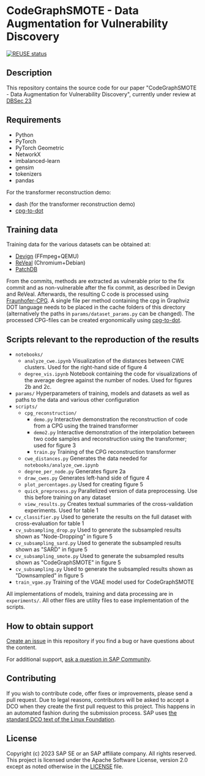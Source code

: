 # CodeGraphSMOTE - Data Augmentation for Vulnerability Discovery

[![REUSE status](https://api.reuse.software/badge/github.com/SAP-samples/security-research-codegraphsmote)](https://api.reuse.software/info/github.com/SAP-samples/security-research-codegraphsmote)


## Description

This repository contains the source code for our paper "CodeGraphSMOTE - Data Augmentation for Vulnerability Discovery", currently under review at [DBSec 23](https://www.dbsec2023.unimol.it/)

## Requirements

- Python
- PyTorch
- PyTorch Geometric
- NetworkX
- imbalanced-learn
- gensim
- tokenizers
- pandas

For the transformer reconstruction demo:
- dash (for the transformer reconstruction demo)
- [cpg-to-dot](https://github.com/SAP-samples/security-research-taintgraphs)

## Training data

Training data for the various datasets can be obtained at:

- [Devign](https://sites.google.com/view/devign) (FFmpeg+QEMU)
- [ReVeal](https://github.com/VulDetProject/ReVeal) (Chromium+Debian)
- [PatchDB](https://sunlab-gmu.github.io/PatchDB/)

From the commits, methods are extracted as vulnerable prior to the fix commit and as non-vulnerable after the fix commit, as described in Devign and ReVeal. Afterwards, the resulting C code is processed using [Fraunhofer-CPG](https://github.com/Fraunhofer-AISEC/cpg). A single file per method containing the cpg in Graphviz DOT language needs to be placed in the cache folders of this directory (alternatively the paths in `params/dataset_params.py` can be changed). The processed CPG-files can be created ergonomically using [cpg-to-dot](https://github.com/SAP-samples/security-research-taintgraphs).

## Scripts relevant to the reproduction of the results

- `notebooks/`
    - `analyze_cwe.ipynb`
        Visualization of the distances between CWE clusters. Used for the right-hand side of figure 4
    - `degree_vis.ipynb`
        Notebook containing the code for visualizations of the average degree against the number of nodes. Used for figures 2b and 2c.
- `params/`
    Hyperparameters of training, models and datasets as well as paths to the data and various other configuration
- `scripts/`
    - `cpg_reconstruction/`
        - `demo.py`
            Interactive demonstration the reconstruction of code from a CPG  using the trained transformer
        - `demo2.py`
            Interactive demonstration of the interpolation between two code samples and reconstruction using the transformer; used for figure 3
        - `train.py`
            Training of the CPG reconstruction transformer
    - `cwe_distances.py`
        Generates the data needed for `notebooks/analyze_cwe.ipynb`
    - `degree_per_node.py`
        Generates figure 2a
    - `draw_cwes.py`
        Generates left-hand side of figure 4
    - `plot_percentages.py`
        Used for creating figure 5
    - `quick_preprocess.py`
        Parallelized version of data preprocessing. Use this before training on any dataset
    - `view_results.py`
        Creates textual summaries of the cross-validation experiments. Used for table 1
- `cv_classifier.py`
    Used to generate the results on the full dataset with cross-evaluation for table 1
- `cv_subsampling_drop.py`
    Used to generate the subsampled results shown as "Node-Dropping" in figure 5
- `cv_subsampling_sard.py`
    Used to generate the subsampled results shown as "SARD" in figure 5
- `cv_subsampling_smote.py`
    Used to generate the subsampled results shown as "CodeGraphSMOTE" in figure 5
- `cv_subsampling.py`
    Used to generate the subsampled results shown as "Downsampled" in figure 5
- `train_vgae.py`
    Training of the VGAE model used for CodeGraphSMOTE

All implementations of models, training and data processing are in `experiments/`. All other files are utility files to ease implementation of the scripts.

## How to obtain support
[Create an issue](https://github.com/SAP-samples/security-research-codegraphsmote/issues) in this repository if you find a bug or have questions about the content.
 
For additional support, [ask a question in SAP Community](https://answers.sap.com/questions/ask.html).

## Contributing
If you wish to contribute code, offer fixes or improvements, please send a pull request. Due to legal reasons, contributors will be asked to accept a DCO when they create the first pull request to this project. This happens in an automated fashion during the submission process. SAP uses [the standard DCO text of the Linux Foundation](https://developercertificate.org/).

## License
Copyright (c) 2023 SAP SE or an SAP affiliate company. All rights reserved. This project is licensed under the Apache Software License, version 2.0 except as noted otherwise in the [LICENSE](LICENSE) file.
